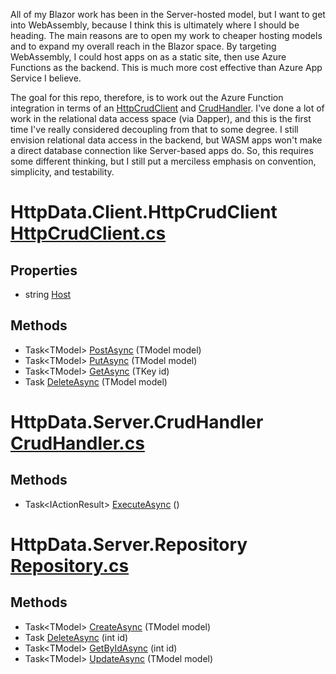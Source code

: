 All of my Blazor work has been in the Server-hosted model, but I want to get into WebAssembly, because I think this is ultimately where I should be heading. The main reasons are to open my work to cheaper hosting models and to expand my overall reach in the Blazor space. By targeting WebAssembly, I could host apps on as a static site, then use Azure Functions as the backend. This is much more cost effective than Azure App Service I believe.

The goal for this repo, therefore, is to work out the Azure Function integration in terms of an [HttpCrudClient](https://github.com/adamfoneil/HttpData/blob/master/HttpData.Client/HttpCrudClient.cs) and [CrudHandler](https://github.com/adamfoneil/HttpData/blob/master/HttpData.Server/CrudHandler.cs). I've done a lot of work in the relational data access space (via Dapper), and this is the first time I've really considered decoupling from that to some degree. I still envision relational data access in the backend, but WASM apps won't make a direct database connection like Server-based apps do. So, this requires some different thinking, but I still put a merciless emphasis on convention, simplicity, and testability.


# HttpData.Client.HttpCrudClient [HttpCrudClient.cs](https://github.com/adamfoneil/HttpData/blob/master/HttpData.Client/HttpCrudClient.cs#L9)
## Properties
- string [Host](https://github.com/adamfoneil/HttpData/blob/master/HttpData.Client/HttpCrudClient.cs#L21)
## Methods
- Task\<TModel\> [PostAsync](https://github.com/adamfoneil/HttpData/blob/master/HttpData.Client/HttpCrudClient.cs#L23)<TModel>
 (TModel model)
- Task\<TModel\> [PutAsync](https://github.com/adamfoneil/HttpData/blob/master/HttpData.Client/HttpCrudClient.cs#L32)<TModel>
 (TModel model)
- Task\<TModel\> [GetAsync](https://github.com/adamfoneil/HttpData/blob/master/HttpData.Client/HttpCrudClient.cs#L39)<TKey>
 (TKey id)
- Task [DeleteAsync](https://github.com/adamfoneil/HttpData/blob/master/HttpData.Client/HttpCrudClient.cs#L47)<TModel>
 (TModel model)

# HttpData.Server.CrudHandler [CrudHandler.cs](https://github.com/adamfoneil/HttpData/blob/master/HttpData.Server/CrudHandler.cs#L14)
## Methods
- Task\<IActionResult\> [ExecuteAsync](https://github.com/adamfoneil/HttpData/blob/master/HttpData.Server/CrudHandler.cs#L33)
 ()

# HttpData.Server.Repository [Repository.cs](https://github.com/adamfoneil/HttpData/blob/master/HttpData.Server/Repository.cs#L8)
## Methods
- Task\<TModel\> [CreateAsync](https://github.com/adamfoneil/HttpData/blob/master/HttpData.Server/Repository.cs#L10)<TModel>
 (TModel model)
- Task [DeleteAsync](https://github.com/adamfoneil/HttpData/blob/master/HttpData.Server/Repository.cs#L15)
 (int id)
- Task\<TModel\> [GetByIdAsync](https://github.com/adamfoneil/HttpData/blob/master/HttpData.Server/Repository.cs#L20)
 (int id)
- Task\<TModel\> [UpdateAsync](https://github.com/adamfoneil/HttpData/blob/master/HttpData.Server/Repository.cs#L25)<TModel>
 (TModel model)
